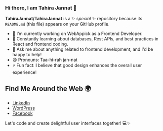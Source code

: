 ### Hi there, I am Tahira Jannat 👋


**TahiraJannat/TahiraJannat** is a ✨ _special_ ✨ repository because its `README.md` (this file) appears on your GitHub profile.

- 🔭 I’m currently working on WebAppick as a Frontend Developer.
- 🌱 Constantly learning about databases, Rest APIs, and best practices in React and frontend coding.
- 💬 Ask me about anything related to frontend development, and I'd be happy to help!
- 😄 Pronouns: Taa-hi-rah jan-nat
- ⚡ Fun fact: I believe that good design enhances the overall user experience!


## Find Me Around the Web 🌍
- [LinkedIn](https://www.linkedin.com/in/your-linkedin-profile)
- [WordPress](https://yourwordpresswebsite.com)
- [Facebook](https://www.facebook.com/your-facebook-profile)

Let's code and create delightful user interfaces together! 💻✨

